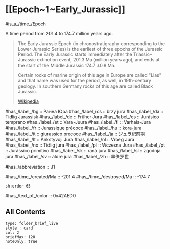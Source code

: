 
# [[Epoch~1~Early_Jurassic]] 

#is_a_/time_/Epoch 

A time period from 201.4 to 174.7 million years ago. 

> The Early Jurassic Epoch (in chronostratigraphy corresponding to the Lower Jurassic Series) is the earliest of three epochs of the Jurassic Period. The Early Jurassic starts immediately after the Triassic–Jurassic extinction event, 201.3 Ma (million years ago), and ends at the start of the Middle Jurassic 174.7 ±0.8 Ma.
>
> Certain rocks of marine origin of this age in Europe are called "Lias" and that name was used for the period, as well, in 19th-century geology. In southern Germany rocks of this age are called Black Jurassic.
>
> [Wikipedia](https://en.wikipedia.org/wiki/Early%20Jurassic)

#has_/label_/bg  :: Ранна Юра
#has_/label_/cs  :: brzy jura
#has_/label_/da  :: Tidlig Jurassisk
#has_/label_/de  :: Früher Jura
#has_/label_/es  :: Jurásico temprano
#has_/label_/et  :: Vara-Juura
#has_/label_/fi  :: Varhais-Jura
#has_/label_/fr  :: Jurassique précoce
#has_/label_/hu  :: kora-jura
#has_/label_/it  :: giurassico precoce
#has_/label_/ja  :: ジュラ紀前期
#has_/label_/lt  :: Ankstyvoji Jura
#has_/label_/nl  :: Vroeg Jura
#has_/label_/no  :: Tidlig jura
#has_/label_/pl  :: Wczesna Jura
#has_/label_/pt  :: Jurássico primitivo
#has_/label_/sk  :: raná jura
#has_/label_/sl  :: zgodnja jura
#has_/label_/sv  :: äldre jura
#has_/label_/zh  :: 早侏罗世

#has_/abbreviation :: J1

#has_/time_/created/Ma :: -201.4 
#has_/time_/destroyed/Ma :: -174.7 

    sh:order 65 

#has_/text_of_/color :: 0x42AED0

## All Contents

```ccard
type: folder_brief_live
style : card
col: 2
briefMax: 128
noteOnly: true
```


